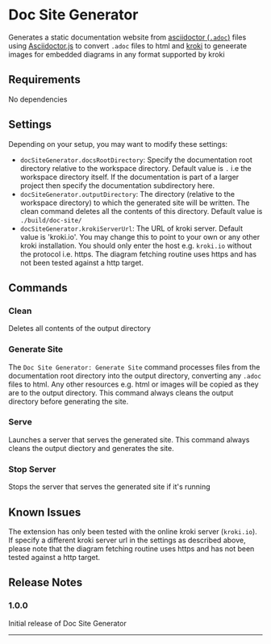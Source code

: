 # Doc Site Generator

Generates a static documentation website from [asciidoctor (`.adoc`)](https://asciidoctor.org/) files
using [Asciidoctor.js](https://github.com/asciidoctor/asciidoctor.js) to convert `.adoc` files to html
and [kroki](https://kroki.io) to geneerate images for embedded diagrams in any format supported by kroki

## Requirements

No dependencies

## Settings

Depending on your setup, you may want to modify these settings:

* `docSiteGenerator.docsRootDirectory`: Specify the documentation root directory relative to the
workspace directory. Default value is `.` i.e the workspace directory itself. If the documentation is
part of a larger project then specify the documentation subdirectory here.
* `docSiteGenerator.outputDirectory`:  The directory (relative to the workspace directory) to which the
generated site will be written. The clean command deletes all the contents of this directory. 
Default value is `./build/doc-site/`
* `docSiteGenerator.krokiServerUrl`: The URL of kroki server. Default value is 'kroki.io'. You may
change this to point to your own or any other kroki installation. You should only enter the host e.g.
`kroki.io` without the protocol i.e. https. The diagram fetching routine uses https and has not been 
tested against a http target.

## Commands
### Clean
Deletes all contents of the output directory

### Generate Site

The `Doc Site Generator: Generate Site` command processes files from the documentation root directory
into the output directory, converting any `.adoc` files to html. Any other resources e.g. html or images
will be copied as they are to the output directory. This command always cleans the output directory
before generating the site.
<!-- \!\[feature X\]\(images/feature-x.png\) -->

### Serve
Launches a server that serves the generated site. This command always cleans the output diectory and 
generates the site.

### Stop Server
Stops the server that serves the generated site if it's running


## Known Issues
The extension has only been tested with the online kroki server (`kroki.io`). If specify a different
kroki server url in the settings as described above, please note that the diagram fetching routine 
uses https and has not been tested against a http target.

## Release Notes

### 1.0.0

Initial release of Doc Site Generator

----------------------------------------------
